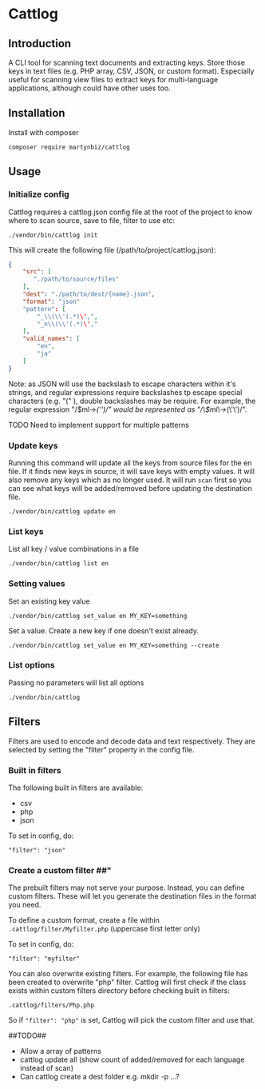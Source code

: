# Cattlog #

## Introduction ##

A CLI tool for scanning text documents and extracting keys. Store those keys in
text files (e.g. PHP array, CSV, JSON, or custom format). Especially useful for
scanning view files to extract keys for multi-language applications, although could
have other uses too.

## Installation ##

Install with composer

    composer require martynbiz/cattlog

## Usage ##

### Initialize config ###

Cattlog requires a cattlog.json config file at the root of the project to know where to scan source, save to file, filter to use etc:

    ./vendor/bin/cattlog init

This will create the following file (/path/to/project/cattlog.json):

```json
{
    "src": [
	   "./path/to/source/files"
    ],
    "dest": "./path/to/dest/{name}.json",
    "format": "json"
    "pattern": [
   	    "_\\(\\'(.*)\',",
        "_n\\(\\'(.*)\',"
    ],
    "valid_names": [
        "en",
        "ja"
    ]
}
```

Note: as JSON will use the backslash to escape characters within it's strings, and regular expressions require backslashes tp escape special characters (e.g. "(" ), double backslashes may be require. For example, the regular expression "/\$ml\->_(\'\')/" would be represented as "/\\$ml\\->_(\\'\\')/".

TODO Need to implement support for multiple patterns

### Update keys ###

Running this command will update all the keys from source files for the en file. If it finds new keys in source, it will save keys with empty values. It will also remove any keys which as no longer used. It will run `scan` first so you can see what keys will be added/removed before updating the destination file.

    ./vendor/bin/cattlog update en

### List keys ###

List all key / value combinations in a file

    ./vendor/bin/cattlog list en

### Setting values ###

Set an existing key value

    ./vendor/bin/cattlog set_value en MY_KEY=something

Set a value. Create a new key if one doesn't exist already.

    ./vendor/bin/cattlog set_value en MY_KEY=something --create

### List options ###

Passing no parameters will list all options

    ./vendor/bin/cattlog

## Filters ##

Filters are used to encode and decode data and text respectively. They are selected by setting the "filter" property in the config file.

### Built in filters ###

The following built in filters are available:

* csv
* php
* json

To set in config, do:

    "filter": "json"

### Create a custom filter ##"

The prebuilt filters may not serve your purpose. Instead, you can define custom filters. These will let you generate the destination files in the format you need.

To define a custom format, create a file within `.cattlog/filter/Myfilter.php` (uppercase first letter only)

To set in config, do:

    "filter": "myfilter"

You can also overwrite existing filters. For example, the following file has been created to overwrite "php" filter. Cattlog will first check if the class exists within custom filters directory before checking built in filters:

    .cattlog/filters/Php.php

So if `"filter": "php"` is set, Cattlog will pick the custom filter and use that.

##TODO##

* Allow a array of patterns
* cattlog update all (show count of added/removed for each language instead of scan)
* Can cattlog create a dest folder e.g. mkdir -p ...?

